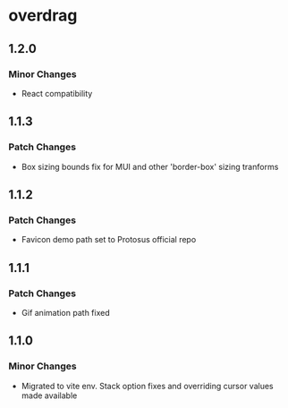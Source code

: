 # overdrag

## 1.2.0

### Minor Changes

- React compatibility

## 1.1.3

### Patch Changes

- Box sizing bounds fix for MUI and other 'border-box' sizing tranforms

## 1.1.2

### Patch Changes

- Favicon demo path set to Protosus official repo

## 1.1.1

### Patch Changes

- Gif animation path fixed

## 1.1.0

### Minor Changes

- Migrated to vite env. Stack option fixes and overriding cursor values made available
